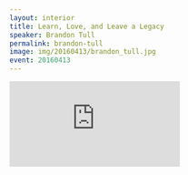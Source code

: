```yaml
---
layout: interior
title: Learn, Love, and Leave a Legacy
speaker: Brandon Tull
permalink: brandon-tull
image: img/20160413/brandon_tull.jpg
event: 20160413
---
```


<div class='embed-container'><iframe src='https://www.youtube.com/embed/-Adb-jOj-BM' frameborder='0' allowfullscreen></iframe></div>